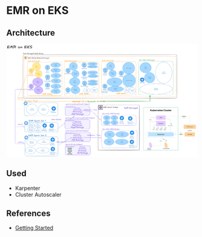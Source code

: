 # EMR on EKS

## Architecture
<img src="assets/arch.png" width="600px" style="background-color:#ffffff;">

## Used
- Karpenter
- Cluster Autoscaler

## References
- [Getting Started](https://docs.aws.amazon.com/ko_kr/emr/latest/EMR-on-EKS-DevelopmentGuide/emr-eks.html)